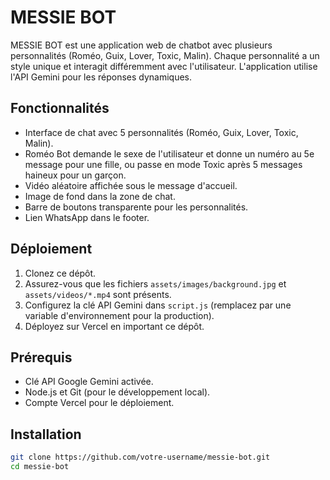 # MESSIE BOT

MESSIE BOT est une application web de chatbot avec plusieurs personnalités (Roméo, Guix, Lover, Toxic, Malin). Chaque personnalité a un style unique et interagit différemment avec l'utilisateur. L'application utilise l'API Gemini pour les réponses dynamiques.

## Fonctionnalités
- Interface de chat avec 5 personnalités (Roméo, Guix, Lover, Toxic, Malin).
- Roméo Bot demande le sexe de l'utilisateur et donne un numéro au 5e message pour une fille, ou passe en mode Toxic après 5 messages haineux pour un garçon.
- Vidéo aléatoire affichée sous le message d'accueil.
- Image de fond dans la zone de chat.
- Barre de boutons transparente pour les personnalités.
- Lien WhatsApp dans le footer.

## Déploiement
1. Clonez ce dépôt.
2. Assurez-vous que les fichiers `assets/images/background.jpg` et `assets/videos/*.mp4` sont présents.
3. Configurez la clé API Gemini dans `script.js` (remplacez par une variable d'environnement pour la production).
4. Déployez sur Vercel en important ce dépôt.

## Prérequis
- Clé API Google Gemini activée.
- Node.js et Git (pour le développement local).
- Compte Vercel pour le déploiement.

## Installation
```bash
git clone https://github.com/votre-username/messie-bot.git
cd messie-bot